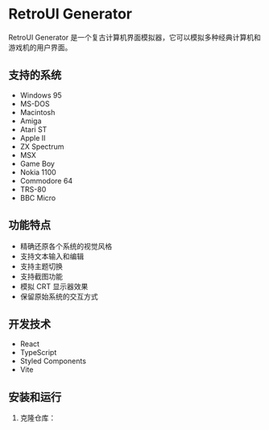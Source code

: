 # RetroUI Generator

RetroUI Generator 是一个复古计算机界面模拟器，它可以模拟多种经典计算机和游戏机的用户界面。

## 支持的系统

- Windows 95
- MS-DOS
- Macintosh
- Amiga
- Atari ST
- Apple II
- ZX Spectrum
- MSX
- Game Boy
- Nokia 1100
- Commodore 64
- TRS-80
- BBC Micro

## 功能特点

- 精确还原各个系统的视觉风格
- 支持文本输入和编辑
- 支持主题切换
- 支持截图功能
- 模拟 CRT 显示器效果
- 保留原始系统的交互方式

## 开发技术

- React
- TypeScript
- Styled Components
- Vite

## 安装和运行

1. 克隆仓库：